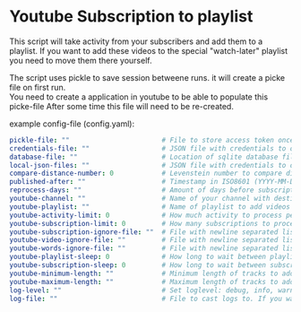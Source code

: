 # Youtube Subscription to playlist

This script will take activity from your subscribers and add them to a playlist.
If you want to add these videos to the special "watch-later" playlist you need to move them there yourself.  

The script uses pickle to save session betweene runs. it will create a picke file on first run.  
You need to create a application in youtube to be able to populate this picke-file
After some time this file will need to be re-created.


example config-file (config.yaml):
```yaml
pickle-file: ""                       # File to store access token once authenticated
credentials-file: ""                  # JSON file with credentials to oAuth2 account
database-file: ""                     # Location of sqlite database file. Will be created if not exists
local-json-files: ""                  # JSON file with credentials to oAuth2 account
compare-distance-number: 0            # Levenstein number to compare difference between existing videos and new
published-after: ""                   # Timestamp in ISO8601 (YYYY-MM-DDThh:mm:ss.sZ) format in which only videos from after this date will be added
reprocess-days: ""                    # Amount of days before subscription will be processed again
youtube-channel: ""                   # Name of your channel with destination playlist
youtube-playlist: ""                  # Name of playlist to add videos to
youtube-activity-limit: 0             # How much activity to process per subscription per run
youtube-subscription-limit: 0         # How many subscriptions to process per run
youtube-subscription-ignore-file: ""  # File with newline separated list of subscriptions to ignore when processing
youtube-video-ignore-file: ""         # File with newline separated list of video-ids to ignore when processing
youtube-words-ignore-file: ""         # File with newline separated list of words to ignore when processing
youtube-playlist-sleep: 0             # How long to wait between playlist API insert-calls
youtube-subscription-sleep: 0         # How long to wait between subscription API insert-calls
youtube-minimum-length: ""            # Minimum length of tracks to add. 1s, 2m, 1h format
youtube-maximum-length: ""            # Maximum length of tracks to add. 1s, 2m, 1h format
log-level: ""                         # Set loglevel: debug, info, warning, or error
log-file: ""                          # File to cast logs to. If you want all output to stdout type "stream"
```
